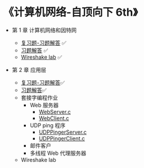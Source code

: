# 《计算机网络-自顶向下 6th》

* 第 1 章 计算机网络和因特网
  * [复习题-习题解答](https://github.com/YangXiaoHei/Networking/blob/master/01%20计算机网络和因特网/复习题-习题解答.md) ✅
  * [习题解答](https://github.com/YangXiaoHei/Networking/blob/master/01%20计算机网络和因特网/习题解答.md) ✅
  * [Wireshake lab](https://github.com/YangXiaoHei/Networking/blob/master/01%20计算机网络和因特网/wireshake%20lab.md) ✅
  
* 第 2 章 应用层
  * [复习题-习题解答](https://github.com/YangXiaoHei/Networking/blob/master/02%20应用层/复习题-习题解答.md)✅
  * [习题解答](https://github.com/YangXiaoHei/Networking/blob/master/02%20应用层/习题解答.md)✅
  * 套接字编程作业
    * Web 服务器
      * [WebServer.c](https://github.com/YangXiaoHei/Networking/blob/master/02%20应用层/progs/WebServer.c)
      * [WebClient.c](https://github.com/YangXiaoHei/Networking/blob/master/02%20应用层/progs/WebClient.c)
    * UDP ping 程序
      * [UDPPingerServer.c](https://github.com/YangXiaoHei/Networking/blob/master/02%20应用层/progs/UDPPingerServer.c)
      * [UDPPingerClient.c](https://github.com/YangXiaoHei/Networking/blob/master/02%20应用层/progs/UDPPingerClient.c)
    * 邮件客户
    * 多线程 Web 代理服务器
  * Wireshake lab
    
  
